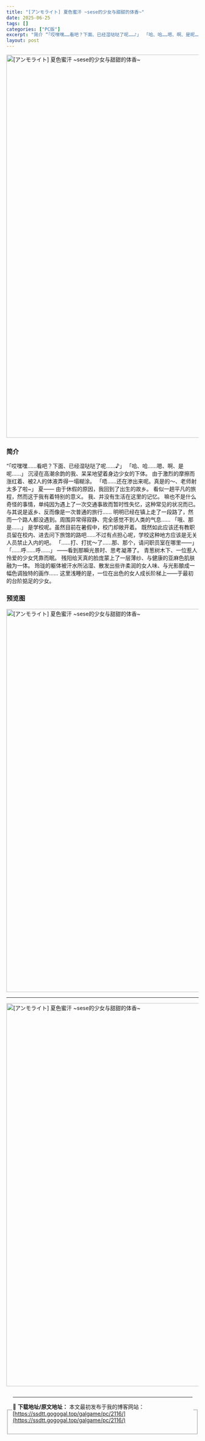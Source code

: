 ```yaml
---
title: "[アンモライト] 夏色蜜汗 ~sese的少女与甜甜的体香~"
date: 2025-06-25
tags: []
categories: ["PC版"]
excerpt: "简介 “「哎嘿嘿……看吧？下面、已经湿哒哒了呢……♪」 「哈、哈……嗯、啊、是呢……」 沉浸在高潮余韵的我、呆呆地望着身边少女的下体。 由于激烈的摩擦而涨红着、被2人的体液弄得一塌糊涂。 「唔……还在渗出来呢。真是的～、老师射太多了啦~」 夏―― 由于休假的原因，我回到了出生的故乡。 看似一趟平凡的&hellip;"
layout: post
---
```



<p><img decoding="async"   src="https://ssdtt.gogogal.top/wp-content/uploads/2025/06/1b898-00.webp" loading="lazy" alt="[アンモライト] 夏色蜜汗 ~sese的少女与甜甜的体香~" style="display: block; margin-left: auto; margin-right: auto; width: 1000px;" /></p>
<div>
<h3>简介</h3>
</p></div>
<p>“「哎嘿嘿……看吧？下面、已经湿哒哒了呢……♪」 「哈、哈……嗯、啊、是呢……」 沉浸在高潮余韵的我、呆呆地望着身边少女的下体。 由于激烈的摩擦而涨红着、被2人的体液弄得一塌糊涂。 「唔……还在渗出来呢。真是的～、老师射太多了啦~」 夏―― 由于休假的原因，我回到了出生的故乡。 看似一趟平凡的旅程，然而这于我有着特别的意义。 我、并没有生活在这里的记忆。 嘛也不是什么奇怪的事情，单纯因为遇上了一次交通事故而暂时性失忆，这种常见的状况而已。 与其说是返乡、反而像是一次普通的旅行…… 明明已经在镇上走了一段路了，然而一个路人都没遇到。周围异常得寂静、完全感觉不到人类的气息…… 「哦、那是……」 是学校呢。虽然目前在暑假中，校门却敞开着。 既然如此应该还有教职员留在校内、进去问下旅馆的路吧……不过有点担心呢，学校这种地方应该是无关人员禁止入内的吧。 「……打、打扰～了……那、那个，请问职员室在哪里――」 「……呼……呼……」 ――看到那瞬光景时、思考凝滞了。 青葱树木下、一位惹人怜爱的少女凭靠而眠。 残阳给天真的脸庞蒙上了一层薄纱、与健康的亚麻色肌肤融为一体。 玲珑的躯体被汗水所沾湿、散发出些许柔润的女人味、与光影酿成一幅色调独特的画作…… 这里浅睡的是，一位在出色的女人成长阶梯上――于最初的台阶掂足的少女。</p>
<h3>预览图</h3>
<p><img decoding="async"   src="https://ssdtt.gogogal.top/wp-content/uploads/2025/06/f1cf2-01.webp" loading="lazy" alt="[アンモライト] 夏色蜜汗 ~sese的少女与甜甜的体香~" style="display: block; margin-left: auto; margin-right: auto; width: 1000px;" /></p>
<hr />
<p><img decoding="async"   src="https://ssdtt.gogogal.top/wp-content/uploads/2025/06/dafd9-02.webp" loading="lazy" alt="[アンモライト] 夏色蜜汗 ~sese的少女与甜甜的体香~" style="display: block; margin-left: auto; margin-right: auto; width: 1000px;" /></p>
<div> </div>
<fieldset>
<legend>


---
📖 **下载地址/原文地址：** 本文最初发布于我的博客网站：[https://ssdtt.gogogal.top/galgame/pc/2116/](https://ssdtt.gogogal.top/galgame/pc/2116/)
